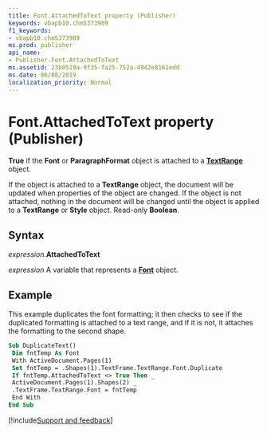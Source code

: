 ```yaml
---
title: Font.AttachedToText property (Publisher)
keywords: vbapb10.chm5373989
f1_keywords:
- vbapb10.chm5373989
ms.prod: publisher
api_name:
- Publisher.Font.AttachedToText
ms.assetid: 23b0519a-9f35-fa25-752a-4942e8161edd
ms.date: 06/08/2019
localization_priority: Normal
---
```



# Font.AttachedToText property (Publisher)

**True** if the **Font** or **ParagraphFormat** object is attached to a **[TextRange](publisher.textrange.md)** object. 

If the object is attached to a **TextRange** object, the document will be updated when properties of the object are changed. If the object is not attached, nothing in the document will be changed until the object is applied to a **TextRange** or **Style** object. Read-only **Boolean**.


## Syntax

_expression_.**AttachedToText**

_expression_ A variable that represents a **[Font](Publisher.Font.md)** object.


## Example

This example duplicates the font formatting; it then checks to see if the duplicated formatting is attached to a text range, and if it is not, it attaches the formatting to the second shape.

```vb
Sub DuplicateText() 
 Dim fntTemp As Font 
 With ActiveDocument.Pages(1) 
 Set fntTemp = .Shapes(1).TextFrame.TextRange.Font.Duplicate 
 If fntTemp.AttachedToText <> True Then _ 
 ActiveDocument.Pages(1).Shapes(2) _ 
 .TextFrame.TextRange.Font = fntTemp 
 End With 
End Sub
```

[!include[Support and feedback](~/includes/feedback-boilerplate.md)]